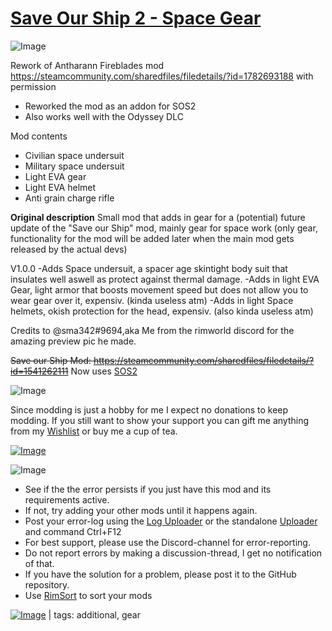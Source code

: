 # [Save Our Ship 2 - Space Gear](https://steamcommunity.com/sharedfiles/filedetails/?id=2454391139)

![Image](https://i.imgur.com/iCj5o7O.png)

Rework of Antharann Fireblades mod
https://steamcommunity.com/sharedfiles/filedetails/?id=1782693188
with permission

- Reworked the mod as an addon for SOS2
- Also works well with the Odyssey DLC

Mod contents


-  Civilian space undersuit
-  Military space undersuit
-  Light EVA gear
-  Light EVA helmet
-  Anti grain charge rifle


	
**Original description**
Small mod that adds in gear for a (potential) future update of the "Save our Ship" mod, mainly gear for space work 
(only gear, functionality for the mod will be added later when the main mod gets released by the actual devs)

V1.0.0
-Adds Space undersuit, a spacer age skintight body suit that insulates well aswell as protect against thermal damage.
-Adds in light EVA Gear, light armor that boosts movement speed but does not allow you to wear gear over it, expensiv. (kinda useless atm)
-Adds in light Space helmets, okish protection for the head, expensiv. (also kinda useless atm)


Credits to @sma342#9694,aka Me from the rimworld discord for the amazing preview pic he made.

~~Save our Ship Mod:
https://steamcommunity.com/sharedfiles/filedetails/?id=1541262111~~
Now uses [SOS2](https://steamcommunity.com/workshop/filedetails/?id=1909914131)

![Image](https://i.imgur.com/Ds0rBAD.png)

Since modding is just a hobby for me I expect no donations to keep modding. If you still want to show your support you can gift me anything from my [Wishlist](https://store.steampowered.com/wishlist/id/Mlie) or buy me a cup of tea.

[![Image](https://i.imgur.com/VWG0yff.png)](https://ko-fi.com/G2G55DDYD)

![Image](https://i.imgur.com/5xwDG6H.png)



-  See if the the error persists if you just have this mod and its requirements active.
-  If not, try adding your other mods until it happens again.
-  Post your error-log using the [Log Uploader](https://steamcommunity.com/sharedfiles/filedetails/?id=2873415404) or the standalone [Uploader](https://steamcommunity.com/sharedfiles/filedetails/?id=2873415404) and command Ctrl+F12
-  For best support, please use the Discord-channel for error-reporting.
-  Do not report errors by making a discussion-thread, I get no notification of that.
-  If you have the solution for a problem, please post it to the GitHub repository.
-  Use [RimSort](https://github.com/RimSort/RimSort/releases/latest) to sort your mods

 

[![Image](https://img.shields.io/github/v/release/emipa606/SOS2SpaceGear?label=latest%20version&style=plastic&labelColor=0070cd&color=white)](https://steamcommunity.com/sharedfiles/filedetails/changelog/2454391139) | tags:  additional,  gear
